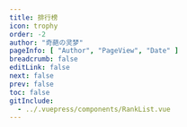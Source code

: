 ```yaml
---
title: 排行榜
icon: trophy
order: -2
author: "奇葩の灵梦"
pageInfo: [ "Author", "PageView", "Date" ]
breadcrumb: false
editLink: false
next: false
prev: false
toc: false
gitInclude:
  - ../.vuepress/components/RankList.vue
---
```


<RankList></RankList>

<script setup>
import RankList from "@RankList";
</script>